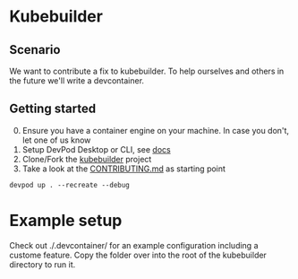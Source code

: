 # Kubebuilder

## Scenario

We want to contribute a fix to kubebuilder. To help ourselves and others in the future we'll write a devcontainer.

## Getting started

0. Ensure you have a container engine on your machine. In case you don't, let one of us know
1. Setup DevPod Desktop or CLI, see [docs](https://devpod.sh/docs/getting-started/install)
2. Clone/Fork the [kubebuilder](https://github.com/kubernetes-sigs/kubebuilder) project
3. Take a look at the [CONTRIBUTING.md](https://github.com/kubernetes-sigs/kubebuilder/blob/master/CONTRIBUTING.md) as starting point

`devpod up . --recreate --debug`

# Example setup

Check out ./.devcontainer/ for an example configuration including a custome feature.
Copy the folder over into the root of the kubebuilder directory to run it.
